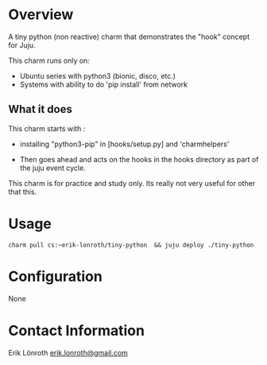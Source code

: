 # Overview

A tiny python (non reactive) charm that demonstrates the "hook" concept for Juju.

This charm runs only on:
 * Ubuntu series with python3 (bionic, disco, etc.)
 * Systems with ability to do 'pip install' from network

## What it does
This charm starts with :
 * installing "python3-pip" in [hooks/setup.py] and 'charmhelpers'

 * Then goes ahead and acts on the hooks in the hooks directory as part of the juju event cycle.

This charm is for practice and study only. Its really not very useful for other that this.

# Usage

```
charm pull cs:~erik-lonroth/tiny-python  && juju deploy ./tiny-python
```

# Configuration

None


# Contact Information

Erik Lönroth <erik.lonroth@gmail.com>
